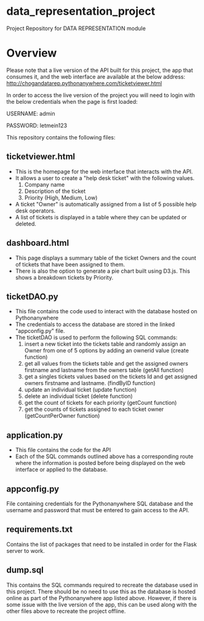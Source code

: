 # data_representation_project
Project Repository for DATA REPRESENTATION module

# Overview
Please note that a live version of the API built for this project, the app that consumes it, and the web interface are available at the below address:
http://chogandatarep.pythonanywhere.com/ticketviewer.html

In order to access the live version of the project you will need to login with the below credentials when the page is first loaded:

USERNAME: admin

PASSWORD: letmein123

This repository contains the following files:

## ticketviewer.html
* This is the homepage for the web interface that interacts with the API.
* It allows a user to create a "help desk ticket" with the following values.
	1. Company name
	2. Description of the ticket
	3. Priority (High, Medium, Low)
* A ticket "Owner" is automatically assigned from a list of 5 possible help desk operators.
* A list of tickets is displayed in a table where they can be updated or deleted.

## dashboard.html
* This page displays a summary table of the ticket Owners and the count of tickets that have been assigned to them.
* There is also the option to generate a pie chart built using D3.js. This shows a breakdown tickets by Priority. 

## ticketDAO.py
* This file contains the code used to interact with the database hosted on Pythonanywhere
* The credentials to access the database are stored in the linked "appconfig.py" file.
* The ticketDAO is used to perform the following SQL commands:
	1. insert a new ticket into the tickets table and randomly assign an Owner from one of 5 options by adding an ownerid value (create function) 
	2. get all values from the tickets table and get the assigned owners firstname and lastname from the owners table (getAll function) 
	3. get a singles tickets values based on the tickets Id and get assigned owners firstname and lastname. (findByID function)
	4. update an individual ticket (update function)
	5. delete an individual ticket (delete function)
	6. get the count of tickets for each priority (getCount function)
	7. get the counts of tickets assigned to each ticket owner (getCountPerOwner function)
	
## application.py
* This file contains the code for the API
* Each of the SQL commands outlined above has a corresponding route where the information is posted before being displayed on the web interface or applied to the database.

## appconfig.py
File containing credentials for the Pythonanywhere SQL database and the username and password that must be entered to gain access to the API.

## requirements.txt
Contains the list of packages that need to be installed in order for the Flask server to work.

## dump.sql
This contains the SQL commands required to recreate the database used in this project. There should be no need to use this as the database is hosted online as part of the Pythonanywhere app listed above.
However, if there is some issue with the live version of the app, this can be used along with the other files above to recreate the project offline.

